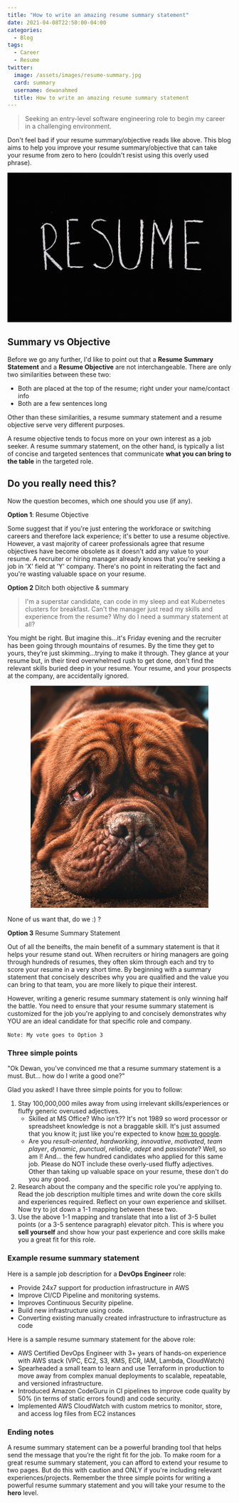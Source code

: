```yaml
---
title: "How to write an amazing resume summary statement"
date: 2021-04-08T22:50:00-04:00
categories:
  - Blog
tags:
  - Career
  - Resume
twitter:
  image: /assets/images/resume-summary.jpg
  card: summary
  username: dewanahmed
  title: How to write an amazing resume summary statement
---
```


> Seeking an entry-level software engineering role to begin my career in a challenging environment.

Don't feel bad if your resume summary/objective reads like above. This blog aims to help you improve your resume summary/objective that can take your resume from zero to hero (couldn't resist using this overly used phrase). 

![Photo by Anna Tarazevich from Pexels](/assets/images/resume-summary.jpg)

## Summary vs Objective

Before we go any further, I'd like to point out that a **Resume Summary Statement** and a **Resume Objective** are not interchangeable. There are only two similarities between these two:

- Both are placed at the top of the resume; right under your name/contact info
- Both are a few sentences long

Other than these similarities, a resume summary statement and a resume objective serve very different purposes. 

A resume objective tends to focus more on your own interest as a job seeker. A resume summary statement, on the other hand, is typically a list of concise and targeted sentences that communicate **what you can bring to the table** in the targeted role. 

## Do you really need this?

Now the question becomes, which one should you use (if any). 

**Option 1**: Resume Objective

Some suggest that if you're just entering the workforace or switching careers and therefore lack experience; it's better to use a resume objective. However, a vast majority of career professionals agree that resume objectives have become obsolete as it doesn't add any value to your resume. A recruiter or hiring manager already knows that you're seeking a job in 'X' field at 'Y' company. There's no point in reiterating the fact and you're wasting valuable space on your resume.  

**Option 2** Ditch both objective & summary

> I'm a superstar candidate, can code in my sleep and eat Kubernetes clusters for breakfast. Can't the manager just read my skills and experience from the resume? Why do I need a summary statement at all?

You might be right. But imagine this...it's Friday evening and the recruiter has been going through mountains of resumes. By the time they get to yours, they’re just skimming...trying to make it through. They glance at your resume but, in their tired overwhelmed rush to get done, don't find the relevant skills buried deep in your resume. Your resume, and your prospects at the company, are accidentally ignored.

<p align="center">
<img src="/assets/images/dog-sad.jpg" width="400">
</p>

None of us want that, do we :) ?

**Option 3** Resume Summary Statement

Out of all the beneifts, the main benefit of a summary statement is that it helps your resume stand out. When recruiters or hiring managers are going through hundreds of resumes, they often skim through each and try to score your resume in a very short time. By beginning with a summary statement that concisely describes why you are qualified and the value you can bring to that team, you are more likely to pique their interest. 

However, writing a generic resume summary statement is only winning half the battle. You need to ensure that your resume summary statement is customized for the job you're applying to and concisely demonstrates why YOU are an ideal candidate for that specific role and company.

```
Note: My vote goes to Option 3
```

### Three simple points

"Ok Dewan, you've convinced me that a resume summary statement is a must. But... how do I write a good one?"

Glad you asked! I have three simple points for you to follow:

1. Stay 100,000,000 miles away from using irrelevant skills/experiences or fluffy generic overused adjectives. 
   - Skilled at MS Office? Who isn't?? It's not 1989 so word processor or spreadsheet knowledge is not a braggable skill. It's just assumed that you know it; just like you're expected to know [how to google](https://lmgtfy.com/).
   - Are you *result-oriented*, *hardworking*, *innovative*, *motivated*, *team player*, *dynamic*, *punctual*, *reliable*, *adept* and *passionate*? Well, so am I! And... the few hundred candidates who applied for this same job. Please do NOT include these overly-used fluffy adjectives. Other than taking up valuable space on your resume, these don't do you any good.
2. Research about the company and the specific role you're applying to. Read the job description multiple times and write down the core skills and experiences required. Reflect on your own experience and skillset. Now try to jot down a 1-1 mapping between these two.
3. Use the above 1-1 mapping and translate that into a list of 3-5 bullet points (or a 3-5 sentence paragraph) elevator pitch. This is where you **sell yourself** and show how your past experience and core skills make you a great fit for this role.

### Example resume summary statement

Here is a sample job description for a **DevOps Engineer** role:

- Provide 24x7 support for production infrastructure in AWS
- Improve CI/CD Pipeline and monitoring systems.
- Improves Continuous Security pipeline.
- Build new infrastructure using code.
- Converting existing manually created infrastructure to infrastructure as code

Here is a sample resume summary statement for the above role:

- AWS Certified DevOps Engineer with 3+ years of hands-on experience with AWS stack (VPC, EC2, S3, KMS, ECR, IAM, Lambda, CloudWatch)
- Spearheaded a small team to learn and use Terraform in production to move away from complex manual deployments to scalable, repeatable, and versioned infrastructure. 
- Introduced Amazon CodeGuru in CI pipelines to improve code quality by 50% (in terms of static errors found) and code security. 
- Implemented AWS CloudWatch with custom metrics to monitor, store, and access log files from EC2 instances



### Ending notes

A resume summary statement can be a powerful branding tool that helps send the message that you’re the right fit for the job. To make room for a great resume summary statement, you can afford to extend your resume to two pages. But do this with caution and ONLY if you're including relevant experiences/projects. Remember the three simple points for writing a powerful resume summary statement and you will take your resume to the **hero** level.